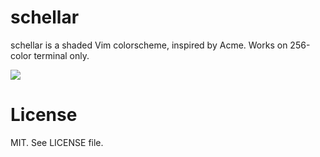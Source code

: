 # schellar

schellar is a shaded Vim colorscheme, inspired by Acme. Works on 256-color terminal only.

![](http://i.imgur.com/RFiEOSz.png)

# License

MIT. See LICENSE file.
